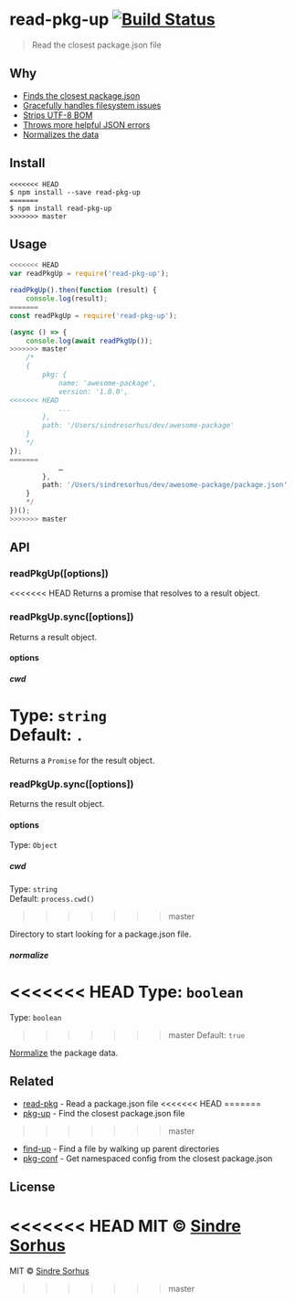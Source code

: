 # read-pkg-up [![Build Status](https://travis-ci.org/sindresorhus/read-pkg-up.svg?branch=master)](https://travis-ci.org/sindresorhus/read-pkg-up)

> Read the closest package.json file


## Why

- [Finds the closest package.json](https://github.com/sindresorhus/find-up)
- [Gracefully handles filesystem issues](https://github.com/isaacs/node-graceful-fs)
- [Strips UTF-8 BOM](https://github.com/sindresorhus/strip-bom)
- [Throws more helpful JSON errors](https://github.com/sindresorhus/parse-json)
- [Normalizes the data](https://github.com/npm/normalize-package-data#what-normalization-currently-entails)


## Install

```
<<<<<<< HEAD
$ npm install --save read-pkg-up
=======
$ npm install read-pkg-up
>>>>>>> master
```


## Usage

```js
<<<<<<< HEAD
var readPkgUp = require('read-pkg-up');

readPkgUp().then(function (result) {
	console.log(result);
=======
const readPkgUp = require('read-pkg-up');

(async () => {
	console.log(await readPkgUp());
>>>>>>> master
	/*
	{
		pkg: {
			name: 'awesome-package',
			version: '1.0.0',
<<<<<<< HEAD
			...
		},
		path: '/Users/sindresorhus/dev/awesome-package'
	}
	*/
});
=======
			…
		},
		path: '/Users/sindresorhus/dev/awesome-package/package.json'
	}
	*/
})();
>>>>>>> master
```


## API

### readPkgUp([options])

<<<<<<< HEAD
Returns a promise that resolves to a result object.

### readPkgUp.sync([options])

Returns a result object.

#### options

##### cwd

Type: `string`  
Default: `.`
=======
Returns a `Promise` for the result object.

### readPkgUp.sync([options])

Returns the result object.

#### options

Type: `Object`

##### cwd

Type: `string`<br>
Default: `process.cwd()`
>>>>>>> master

Directory to start looking for a package.json file.

##### normalize

<<<<<<< HEAD
Type: `boolean`  
=======
Type: `boolean`<br>
>>>>>>> master
Default: `true`

[Normalize](https://github.com/npm/normalize-package-data#what-normalization-currently-entails) the package data.


## Related

- [read-pkg](https://github.com/sindresorhus/read-pkg) - Read a package.json file
<<<<<<< HEAD
=======
- [pkg-up](https://github.com/sindresorhus/pkg-up) - Find the closest package.json file
>>>>>>> master
- [find-up](https://github.com/sindresorhus/find-up) - Find a file by walking up parent directories
- [pkg-conf](https://github.com/sindresorhus/pkg-conf) - Get namespaced config from the closest package.json


## License

<<<<<<< HEAD
MIT © [Sindre Sorhus](http://sindresorhus.com)
=======
MIT © [Sindre Sorhus](https://sindresorhus.com)
>>>>>>> master

